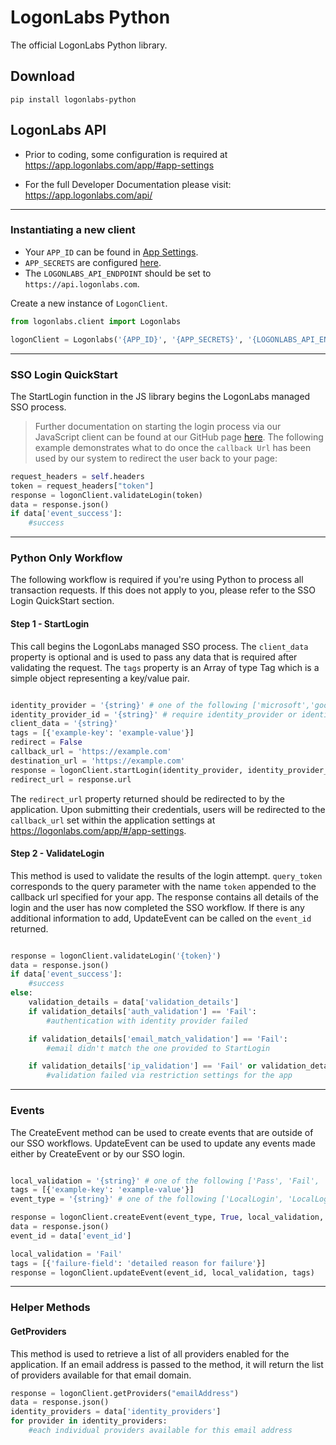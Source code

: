 # LogonLabs Python

The official LogonLabs Python library.
## Download

    pip install logonlabs-python
## LogonLabs API

- Prior to coding, some configuration is required at https://app.logonlabs.com/app/#app-settings

- For the full Developer Documentation please visit: https://app.logonlabs.com/api/

---
### Instantiating a new client

- Your `APP_ID` can be found in [App Settings](https://app.logonlabs.com/app/#/app-settings).
- `APP_SECRETS` are configured [here](https://app.logonlabs.com/app/#/app-secrets).
- The `LOGONLABS_API_ENDPOINT` should be set to `https://api.logonlabs.com`.

Create a new instance of `LogonClient`.  
```python
from logonlabs.client import Logonlabs

logonClient = Logonlabs('{APP_ID}', '{APP_SECRETS}', '{LOGONLABS_API_ENDPOINT}')

```
---
### SSO Login QuickStart
The StartLogin function in the JS library begins the LogonLabs managed SSO process.
>Further documentation on starting the login process via our JavaScript client can be found at our GitHub page [here](https://github.com/logonlabs/logonlabs-js). 
The following example demonstrates what to do once the `callback Url` has been used by our system to redirect the user back to your page:
```python
request_headers = self.headers
token = request_headers["token"]
response = logonClient.validateLogin(token)
data = response.json()
if data['event_success']:
    #success
```
---
### Python Only Workflow
The following workflow is required if you're using Python to process all transaction requests.  If this does not apply to you, please refer to the SSO Login QuickStart section.
#### Step 1 - StartLogin
This call begins the LogonLabs managed SSO process.  The `client_data` property is optional and is used to pass any data that is required after validating the request. The `tags` property is an Array of type Tag which is a simple object representing a key/value pair.
```python

identity_provider = '{string}' # one of the following ['microsoft','google','facebook','linkedin','slack','twitter','github','quickbooks','onelogin','okta','apple','basecamp','dropbox','fitbit','planningcenter','twitch']
identity_provider_id = '{string}' # require identity_provider or identity_provider_id
client_data = '{string}'
tags = [{'example-key': 'example-value'}]
redirect = False
callback_url = 'https://example.com'
destination_url = 'https://example.com'
response = logonClient.startLogin(identity_provider, identity_provider_id, "emailAddress", client_data, callback_url, destination_url, tags)
redirect_url = response.url
```

The `redirect_url` property returned should be redirected to by the application.  Upon submitting their credentials, users will be redirected to the `callback_url` set within the application settings at https://logonlabs.com/app/#/app-settings.
&nbsp;
#### Step 2 - ValidateLogin
This method is used to validate the results of the login attempt.  `query_token` corresponds to the query parameter with the name `token` appended to the callback url specified for your app.
The response contains all details of the login and the user has now completed the SSO workflow.  If there is any additional information to add, UpdateEvent can be called on the `event_id` returned.
```python

response = logonClient.validateLogin('{token}')
data = response.json()
if data['event_success']:
    #success
else:
    validation_details = data['validation_details']
    if validation_details['auth_validation'] == 'Fail':
        #authentication with identity provider failed

    if validation_details['email_match_validation'] == 'Fail':
        #email didn't match the one provided to StartLogin

    if validation_details['ip_validation'] == 'Fail' or validation_details['geo_validation'] == 'Fail' or validation_details['time_validation'] == 'Fail':
        #validation failed via restriction settings for the app
```
---
### Events
The CreateEvent method can be used to create events that are outside of our SSO workflows.  UpdateEvent can be used to update any events made either by CreateEvent or by our SSO login.
```python

local_validation = '{string}' # one of the following ['Pass', 'Fail', 'NotApplicable']
tags = [{'example-key': 'example-value'}]
event_type = '{string}' # one of the following ['LocalLogin', 'LocalLogout']

response = logonClient.createEvent(event_type, True, local_validation, "email_address", "ip_address", "user_agent", "first_name", "last_name", tags)
data = response.json()
event_id = data['event_id']

local_validation = 'Fail'
tags = [{'failure-field': 'detailed reason for failure'}]
response = logonClient.updateEvent(event_id, local_validation, tags)
```
---
### Helper Methods
#### GetProviders
This method is used to retrieve a list of all providers enabled for the application.
If an email address is passed to the method, it will return the list of providers available for that email domain.
```python
response = logonClient.getProviders("emailAddress")
data = response.json()
identity_providers = data['identity_providers']
for provider in identity_providers:
    #each individual providers available for this email address
